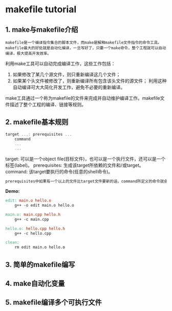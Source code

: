 # makefile tutorial

## 1. make与makefile介绍
```
makefile是一个编译指令集合的脚本文件，而make是解释makefile文件指令的命令工具。makefile最大的好处就是自动化编译，一旦写好了，只要一个make命令，整个工程就可以自动编译，极大提高开发效率。
```

利用make工具可以自动完成编译工作，这些工作包括：
1. 如果修改了某几个源文件，则只重新编译这几个文件；
2. 如果某个头文件被修改了，则重新编译所有包含该头文件的源文件；
利用这种自动编译可大大简化开发工作，避免不必要的重新编译。

make工具通过一个称为makefile的文件来完成并自动维护编译工作。makefile文件描述了整个工程的编译、链接等规则。


## 2. makefile基本规则
```c
target ...: prerequisites ...
	command
	...
	...
```
target: 可以是一个object file(目标文件)，也可以是一个执行文件，还可以是一个标签(label)。
prerequisites: 生成该target所依赖的文件和/或target。
command: 该target要执行的命令(任意的shell命令)。

```markdown
prerequisites中如果有一个以上的文件比target文件要新的话，command所定义的命令就会被执行。
```

**Demo:**
```makefile
edit: main.o hello.o
	g++ -o edit main.o hello.o

main.o: main.cpp hello.h
	g++ -c main.cpp

hello.o: hello.cpp hello.h
	g++ -c hello.cpp

clean:
	rm edit main.o hello.o
```

## 3. 简单的makefile编写
## 4. make自动化变量
## 5. makefile编译多个可执行文件
